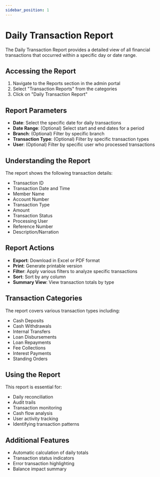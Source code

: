 ```yaml
---
sidebar_position: 1
---
```


# Daily Transaction Report

The Daily Transaction Report provides a detailed view of all financial transactions that occurred within a specific day or date range.

## Accessing the Report

1. Navigate to the Reports section in the admin portal
2. Select "Transaction Reports" from the categories
3. Click on "Daily Transaction Report"

## Report Parameters

- **Date**: Select the specific date for daily transactions
- **Date Range**: (Optional) Select start and end dates for a period
- **Branch**: (Optional) Filter by specific branch
- **Transaction Type**: (Optional) Filter by specific transaction types
- **User**: (Optional) Filter by specific user who processed transactions

## Understanding the Report

The report shows the following transaction details:

- Transaction ID
- Transaction Date and Time
- Member Name
- Account Number
- Transaction Type
- Amount
- Transaction Status
- Processing User
- Reference Number
- Description/Narration

## Report Actions

- **Export**: Download in Excel or PDF format
- **Print**: Generate printable version
- **Filter**: Apply various filters to analyze specific transactions
- **Sort**: Sort by any column
- **Summary View**: View transaction totals by type

## Transaction Categories

The report covers various transaction types including:
- Cash Deposits
- Cash Withdrawals
- Internal Transfers
- Loan Disbursements
- Loan Repayments
- Fee Collections
- Interest Payments
- Standing Orders

## Using the Report

This report is essential for:
- Daily reconciliation
- Audit trails
- Transaction monitoring
- Cash flow analysis
- User activity tracking
- Identifying transaction patterns

## Additional Features

- Automatic calculation of daily totals
- Transaction status indicators
- Error transaction highlighting
- Balance impact summary 